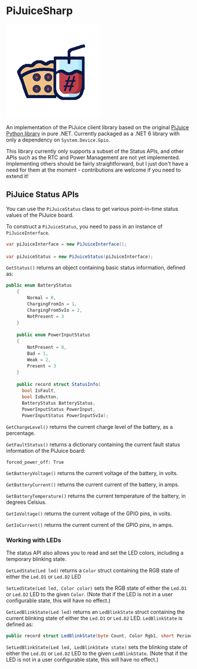 # PiJuiceSharp

![PiJuiceSharp logo](/docs/favicon-256.png)

An implementation of the PiJuice client library based on the original [PiJuice Python library](https://github.com/PiSupply/PiJuice/blob/master/Software/Source/pijuice.py) in pure .NET. Currently packaged as a .NET 6 library with only a dependency on `System.Device.Gpio`.

This library currently only supports a subset of the Status APIs, and other APIs such as the RTC and Power Management are not yet implemented. Implementing others should be fairly straightforward, but I just don't have a need for them at the moment - contributions are welcome if you need to extend it!

## PiJuice Status APIs

You can use the `PiJuiceStatus` class to get various point-in-time status values of the PiJuice board.

To construct a `PiJuiceStatus`, you need to pass in an instance of `PiJuiceInterface`.

``` csharp
var piJuiceInterface = new PiJuiceInterface();

var piJuiceStatus = new PiJuiceStatus(piJuiceInterface);
```

`GetStatus()` returns an object containing basic status information, defined as:

``` csharp
public enum BatteryStatus
    {
        Normal = 0,
        ChargingFromIn = 1,
        ChargingFrom5vIo = 2,
        NotPresent = 3
    }

    public enum PowerInputStatus
    {
        NotPresent = 0,
        Bad = 1,
        Weak = 2,
        Present = 3
    }

    public record struct StatusInfo(
      bool IsFault,
      bool IsButton,
      BatteryStatus BatteryStatus,
      PowerInputStatus PowerInput,
      PowerInputStatus PowerInput5vIo);
```

`GetChargeLevel()` returns the current charge level of the battery, as a percentage.

`GetFaultStatus()` returns a dictionary containing the current fault status information of the PiJuice board:

```
forced_power_off: True
```

`GetBatteryVoltage()` returns the current voltage of the battery, in volts.

`GetBatteryCurrent()` returns the current current of the battery, in amps.

`GetBatteryTemperature()` returns the current temperature of the battery, in degrees Celsius.

`GetIoVoltage()` returns the current voltage of the GPIO pins, in volts.

`GetIoCurrent()` returns the current current of the GPIO pins, in amps.

### Working with LEDs

The status API also allows you to read and set the LED colors, including a temporary blinking state.

`GetLedState(Led led)` returns a `Color` struct containing the RGB state of either the `Led.D1` or `Led.D2` LED

`SetLedState(Led led, Color color)` sets the RGB state of either the `Led.D1` or `Led.D2` LED to the given `Color`. (Note that if the LED is not in a user configurable state, this will have no effect.)

`GetLedBlinkState(Led led)` returns an `LedBlinkState` struct containing the current blinking state of either the `Led.D1` or `Led.D2` LED. `LedBlinkState` is defined as:

``` csharp
public record struct LedBlinkState(byte Count, Color Rgb1, short Period1, Color Rgb2, short Period2);
```

`SetLedBlinkState(Led led, LedBlinkState state)` sets the blinking state of either the `Led.D1` or `Led.D2` LED to the given `LedBlinkState`. (Note that if the LED is not in a user configurable state, this will have no effect.)
